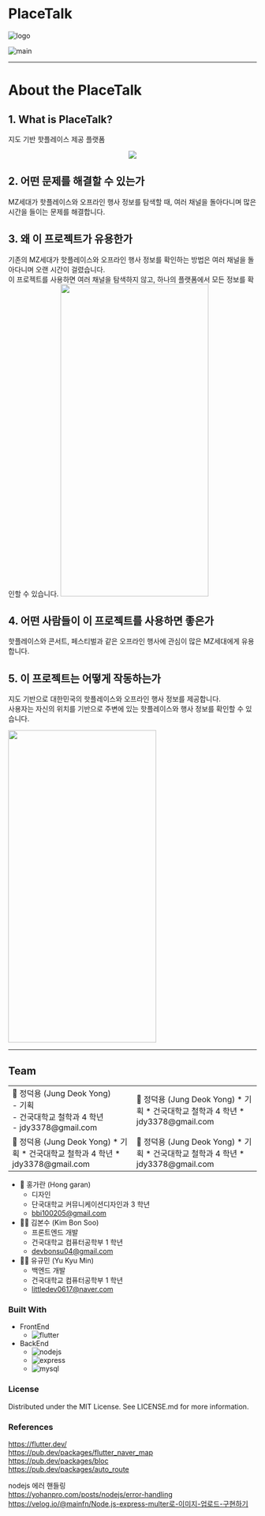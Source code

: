 
# PlaceTalk
![logo](https://github.com/LittleDev0617/PlaceTalk/assets/35802632/c58412b7-214e-4e09-be8e-2ab36ba2aba2)

![main](https://github.com/LittleDev0617/PlaceTalk/assets/35802632/4f45b4a3-c0b1-45a7-8fcc-b1c6db1f7ce9)

***

# About the PlaceTalk

## 1. What is PlaceTalk?
지도 기반 핫플레이스 제공 플랫폼  
<p align="center">
<img src="https://github.com/LittleDev0617/PlaceTalk/assets/35802632/cd256c8d-1673-42fe-934b-715c7197e2ad">
</p>

## 2. 어떤 문제를 해결할 수 있는가
MZ세대가 핫플레이스와 오프라인 행사 정보를 탐색할 때, 여러 채널을 돌아다니며 많은 시간을 들이는 문제를 해결합니다.  

## 3. 왜 이 프로젝트가 유용한가
기존의 MZ세대가 핫플레이스와 오프라인 행사 정보를 확인하는 방법은 여러 채널을 돌아다니며 오랜 시간이 걸렸습니다.  
이 프로젝트를 사용하면 여러 채널을 탐색하지 않고, 하나의 플랫폼에서 모든 정보를 확인할 수 있습니다.
<img width="300" height="633" src="https://github.com/LittleDev0617/PlaceTalk/assets/35802632/d720f585-fd1c-4102-a48b-81c1535b3347">

## 4. 어떤 사람들이 이 프로젝트를 사용하면 좋은가
핫플레이스와 콘서트, 페스티벌과 같은 오프라인 행사에 관심이 많은 MZ세대에게 유용합니다.  

## 5. 이 프로젝트는 어떻게 작동하는가
지도 기반으로 대한민국의 핫플레이스와 오프라인 행사 정보를 제공합니다.  
사용자는 자신의 위치를 기반으로 주변에 있는 핫플레이스와 행사 정보를 확인할 수 있습니다.  

<img width="300" height="633" src="https://github.com/LittleDev0617/PlaceTalk/assets/35802632/f46d5d36-9a15-4935-9139-e9978a4e628a">

---

## Team
<div width="300">
<table>
    <tr>
        <td>
            🧑 정덕용 (Jung Deok Yong) <br />
                - 기획    <br />
                - 건국대학교 철학과 4 학년    <br />
                - jdy3378@gmail.com
        </td>
        <td>
                    🧑 정덕용 (Jung Deok Yong)
                * 기획    
                * 건국대학교 철학과 4 학년    
                * jdy3378@gmail.com
        </td>
    </tr>
    <tr>
        <td>
            🧑 정덕용 (Jung Deok Yong)
                * 기획    
                * 건국대학교 철학과 4 학년    
                * jdy3378@gmail.com
        </td>
        <td>
                    🧑 정덕용 (Jung Deok Yong)
                * 기획    
                * 건국대학교 철학과 4 학년    
                * jdy3378@gmail.com
        </td>
    </tr>
</table>
</div>
  
- 👩 홍가란 (Hong garan)
    - 디자인
    - 단국대학교 커뮤니케이션디자인과 3 학년    
    - bbi100205@gmail.com  
- 👨‍💻 김본수 (Kim Bon Soo)
    - 프론트엔드 개발
    - 건국대학교 컴퓨터공학부 1 학년
    - devbonsu04@gmail.com  
- 👨‍💻 유규민 (Yu Kyu Min)    
    - 백엔드 개발    
    - 건국대학교 컴퓨터공학부 1 학년
    - littledev0617@naver.com  

    


### Built With
- FrontEnd
    - ![flutter](https://img.shields.io/badge/Flutter-02569B?style=for-the-badge&logo=Flutter&logoColor=white)  
- BackEnd
    - ![nodejs](https://img.shields.io/badge/nodejs-339933?style=for-the-badge&logo=Node.js&logoColor=white)
    - ![express](https://img.shields.io/badge/express-000000?style=for-the-badge&logo=express&logoColor=white)
    - ![mysql](https://img.shields.io/badge/mysql-4479A1?style=for-the-badge&logo=mysql&logoColor=white)

### License
Distributed under the MIT License. See LICENSE.md for more information.

### References
https://flutter.dev/  
https://pub.dev/packages/flutter_naver_map  
https://pub.dev/packages/bloc  
https://pub.dev/packages/auto_route  

nodejs 에러 핸들링  
https://yohanpro.com/posts/nodejs/error-handling  
https://velog.io/@mainfn/Node.js-express-multer로-이미지-업로드-구현하기  
